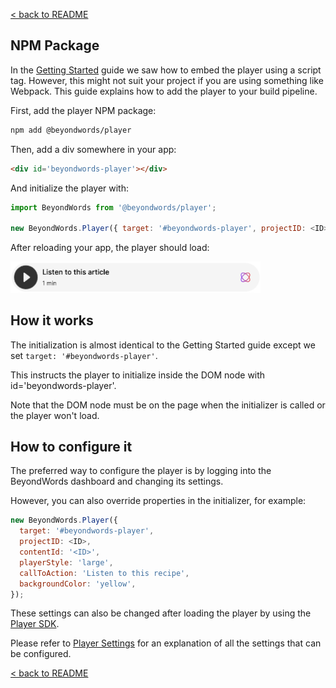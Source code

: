[< back to README](https://github.com/BeyondWords-io/player#readme)

## NPM Package

In the [Getting Started](./getting-started.md) guide we saw how to embed the
player using a script tag. However, this might not suit your project if you are
using something like Webpack. This guide explains how to add the player to your
build pipeline.

First, add the player NPM package:

```sh
npm add @beyondwords/player
```

Then, add a div somewhere in your app:

```html
<div id='beyondwords-player'></div>
```

And initialize the player with:

```javascript
import BeyondWords from '@beyondwords/player';

new BeyondWords.Player({ target: '#beyondwords-player', projectID: <ID>, contentId: '<ID>' });
```

After reloading your app, the player should load:

<img src="./images/standard-player.png" width="400px" />

## How it works

The initialization is almost identical to the Getting Started guide except we
set `target: '#beyondwords-player'`.

This instructs the player to initialize inside the DOM node with id='beyondwords-player'.

Note that the DOM node must be on the page when the initializer is called or
the player won't load.

## How to configure it

The preferred way to configure the player is by logging into the BeyondWords
dashboard and changing its settings.

However, you can also override properties in the initializer, for example:

```javascript
new BeyondWords.Player({
  target: '#beyondwords-player',
  projectID: <ID>,
  contentId: '<ID>',
  playerStyle: 'large',
  callToAction: 'Listen to this recipe',
  backgroundColor: 'yellow',
});
```

These settings can also be changed after loading the player by using the [Player SDK](./player-sdk.md).

Please refer to [Player Settings](./player-settings.md) for an explanation of all the settings that can be configured.

[< back to README](https://github.com/BeyondWords-io/player#readme)
